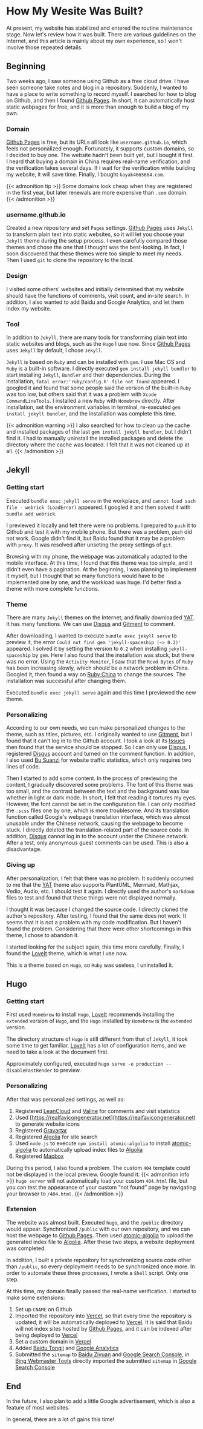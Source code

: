 # How My Wesite Was Built?


At present, my website has stabilized and entered the routine maintenance stage. Now let's review how it was built. There are various guidelines on the Internet, and this article is mainly about my own experience, so I won't involve those repeated details.
<!--more-->

## Beginning
Two weeks ago, I saw someone using Github as a free cloud drive. I have seen someone take notes and blog in a repository. Suddenly, I wanted to have a place to write something to record myself. I searched for how to blog on Github, and then I found [Github Pages](https://pages.github.com). In short, it can automatically host static webpages for free, and it is more than enough to build a blog of my own.

### Domain
[Github Pages](https://pages.github.com) is free, but its URLs all look like `username.github.io`, which feels not personalized enough. Fortunately, it supports custom domains, so I decided to buy one. The website hadn't been built yet, but I bought it first. I heard that buying a domain in China requires real-name verification, and the verification takes several days. If I wait for the verification while building my website, it will save time. Finally, I bought `kayak4665664.com`.

{{< admonition tip >}}
Some domains look cheap when they are registered in the first year, but later renewals are more expensive than `.com` domain.
{{< /admonition >}}

### username.github.io
Created a new repository and set `Pages` settings. [Github Pages](https://pages.github.com) uses `Jekyll` to transform plain text into static websites, so it will let you choose your `Jekyll` theme during the setup process. I even carefully compared those themes and chose the one that I thought was the best-looking. In fact, I soon discovered that these themes were too simple to meet my needs. Then I used `git` to clone the repository to the local.

### Design
I visited some others' websites and initially determined that my website should have the functions of comments, visit count, and in-site search. In addition, I also wanted to add Baidu and Google Analytics, and let them index my website.

### Tool
In addition to `Jekyll`, there are many tools for transforming plain text into static websites and blogs, such as the `Hugo` I use now. Since [Github Pages](https://pages.github.com) uses `Jekyll` by default, I chose `Jekyll`.

`Jekyll` is based on `Ruby` and can be installed with `gem`. I use Mac OS and `Ruby` is a built-in software. I directly executed `gem install jekyll bundler` to start installing `Jekyll`, `Bundler` and their dependencies. During the installation, `fatal error:'ruby/config.h' file not found` appeared. I googled it and found that some people said the version of the built-in `Ruby` was too low, but others said that it was a problem with `Xcode CommandLineTools`. I installed a new `Ruby` with `Homebrew` directly. After installation, set the environment variables in terminal, re-executed `gem install jekyll bundler`, and the installation was complete this time.

{{< admonition warning >}}
I also searched for how to clean up the cache and installed packages of the last `gem install jekyll bundler`, but I didn't find it. I had to manually uninstall the installed packages and delete the directory where the cache was located. I felt that it was not cleaned up at all.
{{< /admonition >}}

## Jekyll
### Getting start
Executed `bundle exec jekyll serve` in the workplace, and `cannot load such file - webrick (LoadError)` appeared. I googled it and then solved it with `bundle add webrick`.

I previewed it locally and felt there were no problems. I prepared to `push` it to Github and test it with my mobile phone. But there was a problem, `push` did not work. Google didn't find it, but Baidu found that it may be a problem with `proxy`. It was resolved after unseting the proxy settings of `git`.

Browsing with my phone, the webpage was automatically adapted to the mobile interface. At this time, I found that this theme was too simple, and it didn't even have a pagination. At the beginning, I was planning to implement it myself, but I thought that so many functions would have to be implemented one by one, and the workload was huge. I'd better find a theme with more complete functions.

### Theme
There are many `Jekyll` themes on the Internet, and finally downloaded [YAT](https://github.com/jeffreytse/jekyll-theme-yat). It has many functions. We can use [Disqus](Disqus.com) and [Gitment](https://github.com/imsun/gitment) to comment.

After downloading, I wanted to execute `bundle exec jekyll serve` to preview it, the error `Could not find gem 'jekyll-spaceship (~> 0.2)'` appeared. I solved it by setting the version to `0.2` when installing `jekyll-spaceship` by `gem`. Here I also found that the installation was stuck, but there was no error. Using the `Activity Monitor`, I saw that the `Rcvd Bytes` of `Ruby` has been increasing slowly, which should be a network problem in China. Googled it, then found a way on [Ruby China](https://gems.ruby-china.com) to change the sources. The installation was successful after changing them.

Executed `bundle exec jekyll serve` again and this time I previewed the new theme.

### Personalizing
According to our own needs, we can make personalized changes to the theme, such as titles, pictures, etc. I originally wanted to use [Gitment](https://github.com/imsun/gitment), but I found that it can't log in to the Github account. I took a look at its [Issues](https://github.com/imsun/gitment/issues) then found that the service should be stopped. So I can only use [Disqus](Disqus.com), I registered [Disqus](Disqus.com) account and turned on the comment function. In addition, I also used [Bu Suanzi](http://busuanzi.ibruce.info) for website traffic statistics, which only requires two lines of code.

Then I started to add some content. In the process of previewing the content, I gradually discovered some problems. The font of this theme was too small, and the contrast between the text and the background was low whether in light or dark mode. In short, I felt that reading it tortures my eyes. However, the font cannot be set in the configuration file. I can only modified the `.scss` files one by one, which is more troublesome. And its translation function called Google's webpage translation interface, which was almost unusable under the Chinese network, causing the webpage to become stuck. I directly deleted the translation-related part of the source code. In addition, [Disqus](Disqus.com) cannot log in to the account under the Chinese network. After a test, only anonymous guest comments can be used. This is also a disadvantage.

### Giving up
After personalization, I felt that there was no problem. It suddenly occurred to me that the [YAT](https://github.com/jeffreytse/jekyll-theme-yat) theme also supports PlantUML, Mermaid, Mathjax, Vedio, Audio, etc. I should test it again. I directly used the author's `markdown` files to test and found that these things were not displayed normally.

I thought it was because I changed the source code. I directly cloned the author's repository. After testing, I found that the same does not work. It seems that it is not a problem with my code modification. But I haven't found the problem. Considering that there were other shortcomings in this theme, I chose to abandon it.

I started looking for the subject again, this time more carefully. Finally, I found the [LoveIt](https://github.com/dillonzq/LoveIt) theme, which is what I use now.

This is a theme based on `Hugo`, so `Ruby` was useless, I uninstalled it.

## Hugo
### Getting start
First used `Homebrew` to install `Hugo`, [LoveIt](https://github.com/dillonzq/LoveIt) recommends installing the `extended` version of `Hugo`, and the `Hugo` installed by `Homebrew` is the `extended` version.

The directory structure of `Hugo` is still different from that of `Jekyll`, it took some time to get familiar. [LoveIt](https://github.com/dillonzq/LoveIt) has a lot of configuration items, and we need to take a look at the document first.

Approximately configured, executed `hugo serve -e production --disableFastRender` to preview.

### Personalizing
After that was personalized settings, as well as:
1. Registered [LeanCloud](https://www.leancloud.cn) and [Valine](https://valine.js.org) for comments and visit statistics
2. Used [https://realfavicongenerator.net](https://realfavicongenerator.net) to generate website icons
3. Registered [Gravartar](http://Gravatar.com)
4. Registered [Algolia](https://www.algolia.com) for site search
5. Used `node.js` to execute `npm install atomic-algolia` to install [atomic-algolia](https://github.com/chrisdmacrae/atomic-algolia) to automatically upload index files to [Algolia](https://www.algolia.com)
6. Registered [Mapbox](https://www.mapbox.com)

During this period, I also found a problem. The custom `404` template could not be displayed in the local preview. Google found it:
{{< admonition info >}}
`hugo server` will not automatically load your custom `404.html` file, but you can test the appearance of your custom “not found” page by navigating your browser to `/404.html`.
{{< /admonition >}}

### Extension
The website was almost built. Executed `hugo`, and the `/public` directory would appear. Synchronized `/public` with our own repository, and we can host the webpage to [Github Pages](https://pages.github.com). Then used [atomic-algolia](https://github.com/chrisdmacrae/atomic-algolia) to upload the generated index file to [Algolia](https://www.algolia.com). After these two steps, a website deployment was completed.

In addition, I built a private repository for synchronizing source code other than `/public`, so every deployment needs to be synchronized once more. In order to automate these three processes, I wrote a `Shell` script. Only one step.

At this time, my domain finally passed the real-name verification. I started to make some extensions:
1. Set up `CNAME` on Github
2. Imported the repository into [Vercel](https://vercel.com/), so that every time the repository is updated, it will be automatically deployed to [Vercel](https://vercel.com/). It is said that Baidu will not index sites hosted by [Github Pages](https://pages.github.com), and it can be indexed after being deployed to [Vercel](https://vercel.com/)
3. Set a custom domain in [Vercel](https://vercel.com/)
4. Added [Baidu Tongji](https://tongji.baidu.com/) and [Google Analytics](https://analytics.google.com/)
5. Submitted the `sitemap` to [Baidu Ziyuan](https://ziyuan.baidu.com/) and [Google Search Console](https://search.google.com), in [Bing Webmaster Tools](https://www.bing.com/webmasters/) directly imported the submitted `sitemap` in [Google Search Console](https://search.google.com)

## End
In the future, I also plan to add a little Google advertisement, which is also a feature of most websites.

In general, there are a lot of gains this time!
